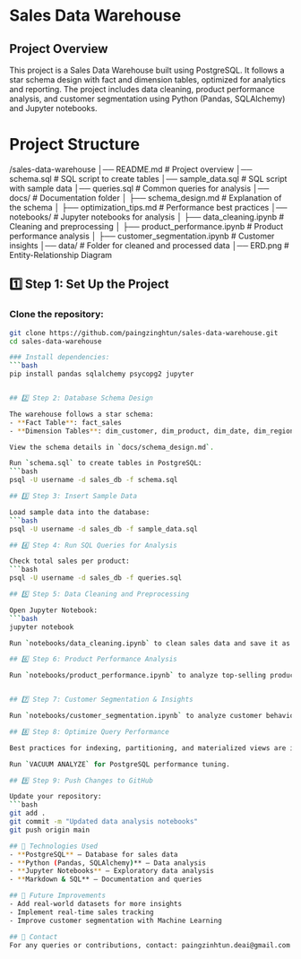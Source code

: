# Sales Data Warehouse

## Project Overview
This project is a Sales Data Warehouse built using PostgreSQL. It follows a star schema design with fact and dimension tables, optimized for analytics and reporting. The project includes data cleaning, product performance analysis, and customer segmentation using Python (Pandas, SQLAlchemy) and Jupyter notebooks.

# Project Structure

/sales-data-warehouse
│── README.md # Project overview
│── schema.sql # SQL script to create tables
│── sample_data.sql # SQL script with sample data
│── queries.sql # Common queries for analysis
│── docs/ # Documentation folder
│ ├── schema_design.md # Explanation of the schema
│ ├── optimization_tips.md # Performance best practices
│── notebooks/ # Jupyter notebooks for analysis
│ ├── data_cleaning.ipynb # Cleaning and preprocessing
│ ├── product_performance.ipynb # Product performance analysis
│ ├── customer_segmentation.ipynb # Customer insights
│── data/ # Folder for cleaned and processed data
│── ERD.png # Entity-Relationship Diagram

## 1️⃣ Step 1: Set Up the Project

### Clone the repository:
```bash
git clone https://github.com/paingzinghtun/sales-data-warehouse.git  
cd sales-data-warehouse

### Install dependencies:
```bash
pip install pandas sqlalchemy psycopg2 jupyter


## 2️⃣ Step 2: Database Schema Design

The warehouse follows a star schema:
- **Fact Table**: fact_sales
- **Dimension Tables**: dim_customer, dim_product, dim_date, dim_region

View the schema details in `docs/schema_design.md`.

Run `schema.sql` to create tables in PostgreSQL:
```bash
psql -U username -d sales_db -f schema.sql

## 3️⃣ Step 3: Insert Sample Data

Load sample data into the database:
```bash
psql -U username -d sales_db -f sample_data.sql

## 4️⃣ Step 4: Run SQL Queries for Analysis

Check total sales per product:
```bash
psql -U username -d sales_db -f queries.sql

## 5️⃣ Step 5: Data Cleaning and Preprocessing

Open Jupyter Notebook:
```bash
jupyter notebook

Run `notebooks/data_cleaning.ipynb` to clean sales data and save it as `data/cleaned_sales_data.csv`.

## 6️⃣ Step 6: Product Performance Analysis

Run `notebooks/product_performance.ipynb` to analyze top-selling products.


## 7️⃣ Step 7: Customer Segmentation & Insights

Run `notebooks/customer_segmentation.ipynb` to analyze customer behavior.

## 8️⃣ Step 8: Optimize Query Performance

Best practices for indexing, partitioning, and materialized views are in `docs/optimization_tips.md`.

Run `VACUUM ANALYZE` for PostgreSQL performance tuning.

## 9️⃣ Step 9: Push Changes to GitHub

Update your repository:
```bash
git add .
git commit -m "Updated data analysis notebooks"
git push origin main

## 🔹 Technologies Used
- **PostgreSQL** – Database for sales data
- **Python (Pandas, SQLAlchemy)** – Data analysis
- **Jupyter Notebooks** – Exploratory data analysis
- **Markdown & SQL** – Documentation and queries

## 📌 Future Improvements
- Add real-world datasets for more insights
- Implement real-time sales tracking
- Improve customer segmentation with Machine Learning

## 📧 Contact
For any queries or contributions, contact: paingzinhtun.deai@gmail.com





